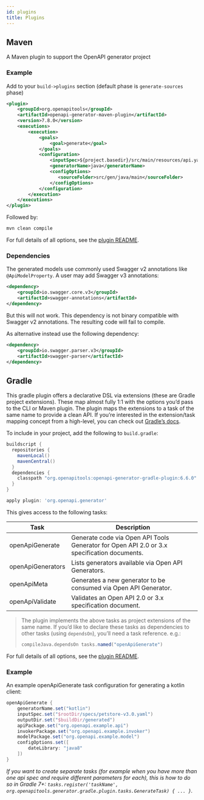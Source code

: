 ```yaml
---
id: plugins
title: Plugins
---
```


## Maven

A Maven plugin to support the OpenAPI generator project

### Example

Add to your `build->plugins` section (default phase is `generate-sources` phase)

<!-- RELEASE_VERSION -->
```xml
<plugin>
    <groupId>org.openapitools</groupId>
    <artifactId>openapi-generator-maven-plugin</artifactId>
    <version>7.8.0</version>
    <executions>
        <execution>
            <goals>
                <goal>generate</goal>
            </goals>
            <configuration>
                <inputSpec>${project.basedir}/src/main/resources/api.yaml</inputSpec>
                <generatorName>java</generatorName>
                <configOptions>
                   <sourceFolder>src/gen/java/main</sourceFolder>
                </configOptions>
            </configuration>
        </execution>
    </executions>
</plugin>
```
<!-- /RELEASE_VERSION -->

Followed by:

```bash
mvn clean compile
```

For full details of all options, see the [plugin README](https://github.com/OpenAPITools/openapi-generator/tree/master/modules/openapi-generator-maven-plugin).

### Dependencies

The generated models use commonly used Swagger v2 annotations like `@ApiModelProperty`. A user may add Swagger v3 annotations:

```xml
<dependency>
    <groupId>io.swagger.core.v3</groupId>
    <artifactId>swagger-annotations</artifactId>
</dependency>
```

But this will not work. This dependency is not binary compatible with Swagger v2 annotations. The resulting code will fail to compile.

As alternative instead use the following dependency:

```xml
<dependency>
    <groupId>io.swagger.parser.v3</groupId>
    <artifactId>swagger-parser</artifactId>
</dependency>
```

## Gradle

This gradle plugin offers a declarative DSL via extensions (these are Gradle project extensions). These map almost fully 1:1 with the options you’d pass to the CLI or Maven plugin. The plugin maps the extensions to a task of the same name to provide a clean API. If you’re interested in the extension/task mapping concept from a high-level, you can check out [Gradle’s docs](https://docs.gradle.org/current/userguide/custom_plugins.html#sec:mapping_extension_properties_to_task_properties).

To include in your project, add the following to `build.gradle`:

```groovy
buildscript {
  repositories {
    mavenLocal()
    mavenCentral()
  }
  dependencies {
    classpath "org.openapitools:openapi-generator-gradle-plugin:6.6.0"
  }
}

apply plugin: 'org.openapi.generator'
```

This gives access to the following tasks:

| Task              | Description                                                                                 |
|-------------------|---------------------------------------------------------------------------------------------|
| openApiGenerate   | Generate code via Open API Tools Generator for Open API 2.0 or 3.x specification documents. |
| openApiGenerators | Lists generators available via Open API Generators.                                         |
| openApiMeta       | Generates a new generator to be consumed via Open API Generator.                            |
| openApiValidate   | Validates an Open API 2.0 or 3.x specification document.                                    |

> The plugin implements the above tasks as project extensions of the same name. If you’d like to declare these tasks as dependencies to other tasks (using `dependsOn`), you’ll need a task reference. e.g.:
> ```groovy
> compileJava.dependsOn tasks.named("openApiGenerate")
> ```

For full details of all options, see the [plugin README](https://github.com/OpenAPITools/openapi-generator/tree/master/modules/openapi-generator-gradle-plugin).

### Example

An example openApiGenerate task configuration for generating a kotlin client:

```groovy
openApiGenerate {
    generatorName.set("kotlin")
    inputSpec.set("$rootDir/specs/petstore-v3.0.yaml")
    outputDir.set("$buildDir/generated")
    apiPackage.set("org.openapi.example.api")
    invokerPackage.set("org.openapi.example.invoker")
    modelPackage.set("org.openapi.example.model")
    configOptions.set([
        dateLibrary: "java8"
    ])
}
```

*If you want to create separate tasks (for example when you have more than one api spec and require different parameters for each), this is how to do so in Gradle 7+: `tasks.register('taskName', org.openapitools.generator.gradle.plugin.tasks.GenerateTask) { ... }`.*

